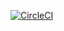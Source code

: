 [![CircleCI](https://circleci.com/gh/AlassaneNdiaye/os-web-server.svg?style=svg)](https://circleci.com/gh/AlassaneNdiaye/os-web-server)
